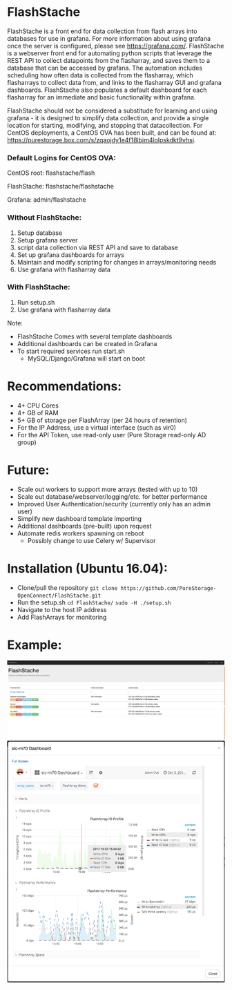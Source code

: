 # FlashStache

FlashStache is a front end for data collection from flash arrays into databases for use in grafana.  For more information about using grafana once the server is configured, please see https://grafana.com/.  FlashStache is a webserver front end for automating python scripts that leverage the REST API to collect datapoints from the flasharray, and saves them to a database that can be accessed by grafana.  The automation includes scheduling how often data is collected from the flasharray, which flasharrays to collect data from, and links to the flasharray GUI and grafana dashboards.  FlashStache also populates a default dashboard for each flasharray for an immediate and basic functionality within grafana.

FlashStache should not be considered a substitude for learning and using grafana - it is designed to simplify data collection, and provide a single location for starting, modifying, and stopping that datacollection.  For CentOS deployments, a CentOS OVA has been built, and can be found at: https://purestorage.box.com/s/zqaojdy1e4f18lbim4lolpskdkt9vhsj.  

### Default Logins for CentOS OVA:
CentOS root: flashstache/flash

FlashStache: flashstache/flashstache

Grafana:     admin/flashstache

### Without FlashStache:
1. Setup database
2. Setup grafana server
3. script data collection via REST API and save to database
4. Set up grafana dashboards for arrays
5. Maintain and modify scripting for changes in arrays/monitoring needs
5. Use grafana with flasharray data

### With FlashStache:
1. Run setup.sh
2. Use grafana with flasharray data

Note:

* FlashStache Comes with several template dashboards
* Additional dashboards can be created in Grafana
* To start required services run start.sh
    * MySQL/Django/Grafana will start on boot

# Recommendations:

* 4+ CPU Cores
* 4+ GB of RAM
* 5+ GB of storage per FlashArray (per 24 hours of retention)
* For the IP Address, use a virtual interface (such as vir0)
* For the API Token, use read-only user (Pure Storage read-only AD group)


# Future:

* Scale out workers to support more arrays (tested with up to 10)
* Scale out database/webserver/logging/etc. for better performance
* Improved User Authentication/security (currently only has an admin user)
* Simplify new dashboard template importing
* Additional dashboards (pre-built) upon request
* Automate redis workers spawning on reboot
    * Possibly change to use Celery w/ Supervisor

# Installation (Ubuntu 16.04):

* Clone/pull the repository
`git clone https://github.com/PureStorage-OpenConnect/FlashStache.git`
* Run the setup.sh
`cd FlashStache/`
`sudo -H ./setup.sh`
* Navigate to the host IP address
* Add FlashArrays for monitoring

# Example:
![Home Page](home.png)
![Dashboard Example](dashboard.png)
